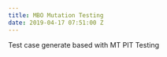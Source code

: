 ```yaml
---
title: MBO Mutation Testing
date: 2019-04-17 07:51:00 Z
---
```


Test case generate based with MT PIT Testing 